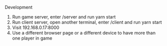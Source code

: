 Development
1. Run game server, enter /server and run yarn start
2. Run client server, open another terminal, enter /client and run yarn start
3. Visit 192.168.0.17:8000
4. Use a different browser page or a different device to have more than one player in game